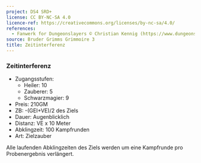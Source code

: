 ```yaml
---
project: DS4 SRD+
license: CC BY-NC-SA 4.0
licence-ref: https://creativecommons.org/licenses/by-nc-sa/4.0/
references: 
  - Fanwerk for Dungeonslayers © Christian Kennig (https://www.dungeonslayers.net/)
source: Bruder Grimms Grimmoire 3
title: Zeitinterferenz
---
```


### Zeitinterferenz

- Zugangsstufen:
  - Heiler: 10
  - Zauberer: 5
  - Schwarzmagier: 9
- Preis: 210GM
- ZB: -(GEI+VE)/2 des Ziels
- Dauer: Augenblicklich
- Distanz: VE x 10 Meter
- Abklingzeit: 100 Kampfrunden
- Art: Zielzauber

Alle laufenden Abklingzeiten des Ziels werden um eine Kampfrunde pro Probenergebnis verlängert.

